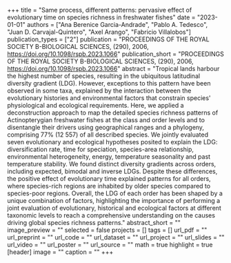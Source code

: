 +++
title = "Same process, different patterns: pervasive effect of evolutionary time
   on species richness in freshwater fishes"
date = "2023-01-01"
authors = ["Ana Berenice Garcia-Andrade", "Pablo A. Tedesco", "Juan D. Carvajal-Quintero", "Axel Arango", "Fabricio Villalobos"]
publication_types = ["2"]
publication = "PROCEEDINGS OF THE ROYAL SOCIETY B-BIOLOGICAL SCIENCES, (290), 2006, https://doi.org/10.1098/rspb.2023.1066"
publication_short = "PROCEEDINGS OF THE ROYAL SOCIETY B-BIOLOGICAL SCIENCES, (290), 2006, https://doi.org/10.1098/rspb.2023.1066"
abstract = "Tropical lands harbour the highest number of species, resulting in the
   ubiquitous latitudinal diversity gradient (LDG). However, exceptions to
   this pattern have been observed in some taxa, explained by the
   interaction between the evolutionary histories and environmental factors
   that constrain species' physiological and ecological requirements. Here,
   we applied a deconstruction approach to map the detailed species
   richness patterns of Actinopterygian freshwater fishes at the class and
   order levels and to disentangle their drivers using geographical ranges
   and a phylogeny, comprising 77\% (12 557) of all described species. We
   jointly evaluated seven evolutionary and ecological hypotheses posited
   to explain the LDG: diversification rate, time for speciation,
   species-area relationship, environmental heterogeneity, energy,
   temperature seasonality and past temperature stability. We found
   distinct diversity gradients across orders, including expected, bimodal
   and inverse LDGs. Despite these differences, the positive effect of
   evolutionary time explained patterns for all orders, where species-rich
   regions are inhabited by older species compared to species-poor regions.
   Overall, the LDG of each order has been shaped by a unique combination
   of factors, highlighting the importance of performing a joint evaluation
   of evolutionary, historical and ecological factors at different
   taxonomic levels to reach a comprehensive understanding on the causes
   driving global species richness patterns."
abstract_short = ""
image_preview = ""
selected = false
projects = []
tags = []
url_pdf = ""
url_preprint = ""
url_code = ""
url_dataset = ""
url_project = ""
url_slides = ""
url_video = ""
url_poster = ""
url_source = ""
math = true
highlight = true
[header]
image = ""
caption = ""
+++
